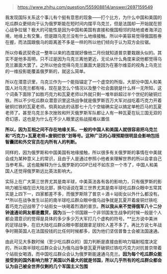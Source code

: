> https://www.zhihu.com/question/555908814/answer/2697159549





我发现国际关系这个事儿有个挺有意思的现象——打个比方，为什么中国和美国的吃瓜群众更倾向于认为俄罗斯能在短时间内摆平乌克兰，但是法国却一开始就在担心战争拉锯？极大的可能性是因为中国和美国有直接和俄国相邻的陆地或者海洋边境，地缘上有交集，但是跟乌克兰没有什么地缘接触。所以中美容易觉得俄国胜券在握，而法国跟俄乌的距离差不多是一样的所以他们倾向于认为双方会拉锯。

所以你看武契奇这一整年以来的态度就好像他二月份就知道普京要栽跟头似的。其实不是他多高明，只不过是因为乌克兰离他更近，无论从什么角度来说他都觉得乌克兰赢面大罢了。之所以他会觉得乌克兰赢面大是因为在塞尔维亚的视角上乌克兰的一维投影能覆盖俄罗斯的，就这么简单。

所以在潜意识里，乌克兰作为一个能指锚定了一个虚空的所指，大部分中国人和美国人对乌克兰都有啥，现在是怎么个情况以及整个社会面貌是什么样一无所知，这个词条下面除了如胜巧克力和瓦夏老师以外就只剩一堆年龄超过半个世纪的破铜烂铁。所以不少吃瓜群众潜意识里这场战争就是俄罗斯百万大军对战吃着巧克力开着破铜烂铁的瓦夏老师。倘真如此的话那七十几个空输确实足以搞定单枪匹马的瓦夏老师了。甚至乌克兰多次挫败和歼灭俄罗斯军队都让人有一种瓦夏在玩三国无双的奇幻感，这也是为什么在不少人眼里这些战报难以置信

**所以，因为互相之间不存在地缘关系，一般的中国人和美国人就很容易把乌克兰和“巧克力+瓦夏老师+废铜烂铁”划等号。这种广泛的心理预期很明显会影响包括智囊团和外交官员在内所有人的判断。**

同样的，因为俄罗斯和中国美国有地缘接触，所以很多有关俄罗斯的事情在中美就会成为某种意义上的常识，且由于人是通过参照小他者来理解世界的所以会拿自己当参考系。这也能解释为什么俄罗斯的GDP已经不如东京一个市了，中国人和美国人还觉得俄罗斯远比英法影响大。

实际上在广大第三世界尤其是南半球，中美英法各有各的影响力，只有俄罗斯的影响力被压缩在旧大陆北部，换句话说在第三世界尤其是南半球吃瓜群众眼中五常其实是上四下一，四家都差不多，而俄罗斯除了普京＋酒＋站街女以外什么都没有。**所以在战争发生以前的南半球吃瓜群众眼中俄乌战争就是瓦夏开着废铜烂铁吃着巧克力迎战带了个站街女一块喝着烈酒的普京。**所以我从来不觉得俄军八十二分钟速通论网友都是蠢货，因为**当一个邻国跟一个非邻国发生战争的时候一般是个人都会潜意识的觉得是具体的多少多少万大军打几个虚构的符号。**比方说中美洲的足球战争，在旧大陆吃瓜群众眼中那就跟拿足球抡人差不多了。再比方说七年战争时期英国人在法国投钱的比任何时候都多，因为他们坚信普鲁士会被法国速通。

由此可见大多数时候（至少吃瓜群众的）国力判断是直接由影响力辐射程度决定的，所以南半球吃瓜群众会认为俄乌战争是瓦夏开破铜烂铁吃巧克力对抗普京带着个站街女喝酒，而中国吃瓜群众会认为俄罗斯能速通乌克兰。**因为每个吃瓜群众能接受到的国外影响力除了美国以外最大的就是邻国，所以几乎所有的吃瓜群众都会认为自己被全世界仅剩的几个军国主义包围** 




